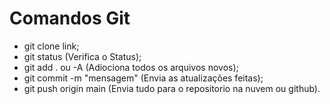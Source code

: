 # Comandos Git

 - git clone link;
 - git status (Verifica o Status);
 - git add . ou -A (Adiociona todos os arquivos novos);
 - git commit -m "mensagem" (Envia as atualizações feitas);
 - git push origin main (Envia tudo para o repositorio na nuvem ou github).